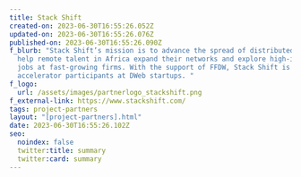 ```yaml
---
title: Stack Shift
created-on: 2023-06-30T16:55:26.052Z
updated-on: 2023-06-30T16:55:26.076Z
published-on: 2023-06-30T16:55:26.090Z
f_blurb: "Stack Shift’s mission is to advance the spread of distributed work and
  help remote talent in Africa expand their networks and explore high-impact
  jobs at fast-growing firms. With the support of FFDW, Stack Shift is placing
  accelerator participants at DWeb startups. "
f_logo:
  url: /assets/images/partnerlogo_stackshift.png
f_external-link: https://www.stackshift.com/
tags: project-partners
layout: "[project-partners].html"
date: 2023-06-30T16:55:26.102Z
seo:
  noindex: false
  twitter:title: summary
  twitter:card: summary
---
```

